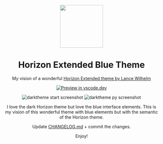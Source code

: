 <div align="center">

<img src="https://raw.githubusercontent.com/Volodymyr-Storozhuk/horizon-extended-blue/main/logo.png" width="140" />

# Horizon Extended Blue Theme
My vision of a wonderful [Horizon Extended theme by Lance Wilhelm](https://marketplace.visualstudio.com/items?itemName=LanceWilhelm.horizon-extended)

[![Preview in vscode.dev](https://img.shields.io/badge/preview%20in-vscode.dev-blue)](https://vscode.dev/theme/VolodymyrStorozhuk.horizon-extended-blue)


![darktheme start screenshot](https://raw.githubusercontent.com/Volodymyr-Storozhuk/horizon-extended-blue/main/darktheme_start.png)
![darktheme py screenshot](https://raw.githubusercontent.com/Volodymyr-Storozhuk/horizon-extended-blue/main/darktheme_py.png)

I love the dark Horizon theme but love the blue interface elements. This is my vision of this wonderful theme with blue elements but with the semantic of the Horizon theme. 

Update [CHANGELOG.md](https://github.com/Volodymyr-Storozhuk/horizon-extended-blue/blob/main/CHANGELOG.md) + commit the changes.

Enjoy!
